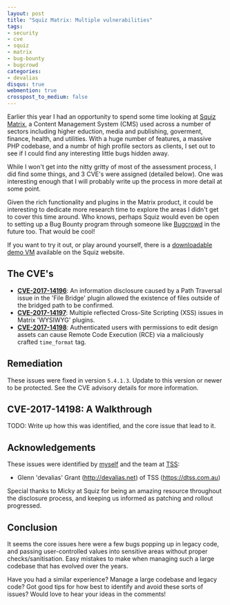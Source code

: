 ```yaml
---
layout: post
title: "Squiz Matrix: Multiple vulnerabilities"
tags:
- security
- cve
- squiz
- matrix
- bug-bounty
- bugcrowd
categories:
- devalias
disqus: true
webmention: true
crosspost_to_medium: false
---
```

Earlier this year I had an opportunity to spend some time looking at [Squiz Matrix](https://www.squiz.net/technology/cms), a Content Management System (CMS) used across a number of sectors including higher eduction, media and publishing, goverment, finance, health, and utilities. With a huge number of features, a massive PHP codebase, and a numbr of high profile sectors as clients, I set out to see if I could find any interesting little bugs hidden away.

While I won't get into the nitty gritty of most of the assessment process, I did find some things, and 3 CVE's were assigned (detailed below). One was interesting enough that I will probably write up the process in more detail at some point.

Given the rich functionality and plugins in the Matrix product, it could be interesting to dedicate more research time to explore the areas I didn't get to cover this time around. Who knows, perhaps Squiz would even be open to setting up a Bug Bounty program through someone like [Bugcrowd](https://www.bugcrowd.com/) in the future too. That would be cool!

If you want to try it out, or play around yourself, there is a [downloadable demo VM](https://matrix.squiz.net/releases/vm) available on the Squiz website.

## The CVE's

* **[CVE-2017-14196](https://cve.mitre.org/cgi-bin/cvename.cgi?name=CVE-2017-14196)**: An information disclosure caused by a Path Traversal issue in the 'File Bridge' plugin allowed the existence of files outside of the bridged path to be confirmed.
* **[CVE-2017-14197](https://cve.mitre.org/cgi-bin/cvename.cgi?name=CVE-2017-14197)**: Multiple reflected Cross-Site Scripting (XSS) issues in Matrix 'WYSIWYG' plugins.
* **[CVE-2017-14198](https://cve.mitre.org/cgi-bin/cvename.cgi?name=CVE-2017-14198)**: Authenticated users with permissions to edit design assets can cause Remote Code Execution (RCE) via a maliciously crafted `time_format` tag.

## Remediation

These issues were fixed in version `5.4.1.3`. Update to this version or newer to be protected. See the CVE advisory details for more information.

## CVE-2017-14198: A Walkthrough

TODO: Write up how this was identified, and the core issue that lead to it.

## Acknowledgements

These issues were identified by [myself](http://devalias.net) and the team at [TSS](https://dtss.com.au):

* Glenn 'devalias' Grant (http://devalias.net) of TSS (https://dtss.com.au)

Special thanks to Micky at Squiz for being an amazing resource throughout the disclosure process, and keeping us informed as patching and rollout progressed.

## Conclusion

It seems the core issues here were a few bugs popping up in legacy code, and passing user-controlled values into sensitive areas without proper checks/sanitisation. Easy mistakes to make when managing such a large codebase that has evolved over the years.

Have you had a similar experience? Manage a large codebase and legacy code? Got good tips for how best to identify and avoid these sorts of issues? Would love to hear your ideas in the comments!

